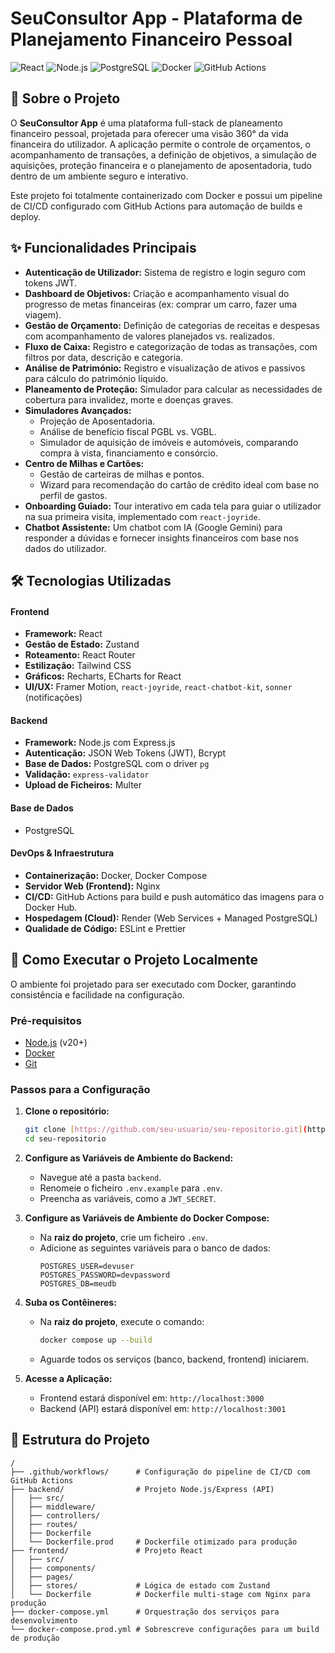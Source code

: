 # SeuConsultor App - Plataforma de Planejamento Financeiro Pessoal

![React](https://img.shields.io/badge/React-20232A?style=for-the-badge&logo=react&logoColor=61DAFB)
![Node.js](https://img.shields.io/badge/Node.js-339933?style=for-the-badge&logo=nodedotjs&logoColor=white)
![PostgreSQL](https://img.shields.io/badge/PostgreSQL-316192?style=for-the-badge&logo=postgresql&logoColor=white)
![Docker](https://img.shields.io/badge/Docker-2496ED?style=for-the-badge&logo=docker&logoColor=white)
![GitHub Actions](https://img.shields.io/badge/GitHub_Actions-2088FF?style=for-the-badge&logo=github-actions&logoColor=white)


## 🎯 Sobre o Projeto

O **SeuConsultor App** é uma plataforma full-stack de planeamento financeiro pessoal, projetada para oferecer uma visão 360° da vida financeira do utilizador. A aplicação permite o controle de orçamentos, o acompanhamento de transações, a definição de objetivos, a simulação de aquisições, proteção financeira e o planejamento de aposentadoria, tudo dentro de um ambiente seguro e interativo.

Este projeto foi totalmente containerizado com Docker e possui um pipeline de CI/CD configurado com GitHub Actions para automação de builds e deploy.

## ✨ Funcionalidades Principais

* **Autenticação de Utilizador:** Sistema de registro e login seguro com tokens JWT.
* **Dashboard de Objetivos:** Criação e acompanhamento visual do progresso de metas financeiras (ex: comprar um carro, fazer uma viagem).
* **Gestão de Orçamento:** Definição de categorias de receitas e despesas com acompanhamento de valores planejados vs. realizados.
* **Fluxo de Caixa:** Registro e categorização de todas as transações, com filtros por data, descrição e categoria.
* **Análise de Património:** Registro e visualização de ativos e passivos para cálculo do património líquido.
* **Planeamento de Proteção:** Simulador para calcular as necessidades de cobertura para invalidez, morte e doenças graves.
* **Simuladores Avançados:**
    * Projeção de Aposentadoria.
    * Análise de benefício fiscal PGBL vs. VGBL.
    * Simulador de aquisição de imóveis e automóveis, comparando compra à vista, financiamento e consórcio.
* **Centro de Milhas e Cartões:**
    * Gestão de carteiras de milhas e pontos.
    * Wizard para recomendação do cartão de crédito ideal com base no perfil de gastos.
* **Onboarding Guiado:** Tour interativo em cada tela para guiar o utilizador na sua primeira visita, implementado com `react-joyride`.
* **Chatbot Assistente:** Um chatbot com IA (Google Gemini) para responder a dúvidas e fornecer insights financeiros com base nos dados do utilizador.

## 🛠️ Tecnologias Utilizadas

#### **Frontend**
* **Framework:** React
* **Gestão de Estado:** Zustand
* **Roteamento:** React Router
* **Estilização:** Tailwind CSS
* **Gráficos:** Recharts, ECharts for React
* **UI/UX:** Framer Motion, `react-joyride`, `react-chatbot-kit`, `sonner` (notificações)

#### **Backend**
* **Framework:** Node.js com Express.js
* **Autenticação:** JSON Web Tokens (JWT), Bcrypt
* **Base de Dados:** PostgreSQL com o driver `pg`
* **Validação:** `express-validator`
* **Upload de Ficheiros:** Multer

#### **Base de Dados**
* PostgreSQL

#### **DevOps & Infraestrutura**
* **Containerização:** Docker, Docker Compose
* **Servidor Web (Frontend):** Nginx
* **CI/CD:** GitHub Actions para build e push automático das imagens para o Docker Hub.
* **Hospedagem (Cloud):** Render (Web Services + Managed PostgreSQL)
* **Qualidade de Código:** ESLint e Prettier

## 🚀 Como Executar o Projeto Localmente

O ambiente foi projetado para ser executado com Docker, garantindo consistência e facilidade na configuração.

### Pré-requisitos
* [Node.js](https://nodejs.org/) (v20+)
* [Docker](https://www.docker.com/products/docker-desktop/)
* [Git](https://git-scm.com/)

### Passos para a Configuração

1.  **Clone o repositório:**
    ```bash
    git clone [https://github.com/seu-usuario/seu-repositorio.git](https://github.com/seu-usuario/seu-repositorio.git)
    cd seu-repositorio
    ```

2.  **Configure as Variáveis de Ambiente do Backend:**
    * Navegue até a pasta `backend`.
    * Renomeie o ficheiro `.env.example` para `.env`.
    * Preencha as variáveis, como a `JWT_SECRET`.

3.  **Configure as Variáveis de Ambiente do Docker Compose:**
    * Na **raiz do projeto**, crie um ficheiro `.env`.
    * Adicione as seguintes variáveis para o banco de dados:
        ```env
        POSTGRES_USER=devuser
        POSTGRES_PASSWORD=devpassword
        POSTGRES_DB=meudb
        ```

4.  **Suba os Contêineres:**
    * Na **raiz do projeto**, execute o comando:
        ```bash
        docker compose up --build
        ```
    * Aguarde todos os serviços (banco, backend, frontend) iniciarem.

5.  **Acesse a Aplicação:**
    * Frontend estará disponível em: `http://localhost:3000`
    * Backend (API) estará disponível em: `http://localhost:3001`

## 📁 Estrutura do Projeto
```
/
├── .github/workflows/      # Configuração do pipeline de CI/CD com GitHub Actions
├── backend/                # Projeto Node.js/Express (API)
│   ├── src/
│   ├── middleware/
│   ├── controllers/
│   ├── routes/
│   ├── Dockerfile
│   └── Dockerfile.prod     # Dockerfile otimizado para produção
├── frontend/               # Projeto React
│   ├── src/
│   ├── components/
│   ├── pages/
│   ├── stores/             # Lógica de estado com Zustand
│   └── Dockerfile          # Dockerfile multi-stage com Nginx para produção
├── docker-compose.yml      # Orquestração dos serviços para desenvolvimento
└── docker-compose.prod.yml # Sobrescreve configurações para um build de produção
```
